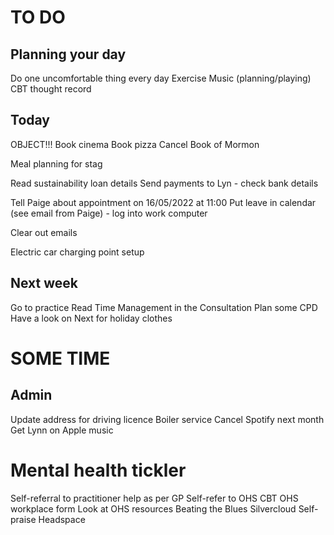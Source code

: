 # TO DO
## Planning your day
Do one uncomfortable thing every day
Exercise
Music (planning/playing)
CBT thought record

## Today
OBJECT!!!
Book cinema
Book pizza
Cancel Book of Mormon

Meal planning for stag

Read sustainability loan details
Send payments to Lyn - check bank details

Tell Paige about appointment on 16/05/2022 at 11:00
Put leave in calendar (see email from Paige) - log into work computer

Clear out emails

Electric car charging point setup

## Next week
Go to practice
Read Time Management in the Consultation
Plan some CPD
Have a look on Next for holiday clothes

# SOME  TIME
## Admin
Update address for driving licence
Boiler service
Cancel Spotify next month
Get Lynn on Apple music

# Mental health tickler
Self-referral to practitioner help as per GP
Self-refer to OHS CBT
OHS workplace form
Look at OHS resources
Beating the Blues
Silvercloud
Self-praise
Headspace


